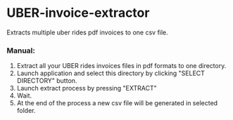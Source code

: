# UBER-invoice-extractor
Extracts multiple uber rides pdf invoices to one csv file.
### Manual:
1. Extract all your UBER rides invoices files in pdf formats to one directory.
2. Launch application and select this directory by clicking "SELECT DIRECTORY" button.
3. Launch extract process by pressing "EXTRACT"
4. Wait.
5. At the end of the process a new csv file will be generated in selected folder.
